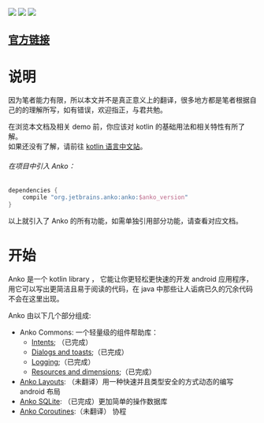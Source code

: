 [![](https://img.shields.io/badge/language-kotlin-blue.svg)](http://kotlinlang.org/) ![](https://img.shields.io/badge/kotlin_version-1.1.3-green.svg) ![](https://img.shields.io/badge/anko_version-0.10.1-green.svg)
## [官方链接](https://github.com/Kotlin/anko/wiki)

说明
==============================
因为笔者能力有限，所以本文并不是真正意义上的翻译，很多地方都是笔者根据自己的的理解所写，如有错误，欢迎指正，与君共勉。  

在浏览本文档及相关 demo 前，你应该对 kotlin 的基础用法和相关特性有所了解。  
如果还没有了解，请前往 [kotlin 语言中文站](https://www.kotlincn.net/docs/reference/)。

###### 在项目中引入 Anko：
```groovy
dependencies {
    compile "org.jetbrains.anko:anko:$anko_version"
}
```
以上就引入了 Anko 的所有功能，如需单独引用部分功能，请查看对应文档。


开始
==============================
Anko 是一个 kotlin library ， 它能让你更轻松更快速的开发 android 应用程序，用它可以写出更简洁且易于阅读的代码，在 java 中那些让人诟病已久的冗余代码不会在这里出现。  

Anko 由以下几个部分组成:

* Anko Commons: 一个轻量级的组件帮助库：
	* [Intents](https://github.com/jianshijiuyou/LearnAnko/blob/master/wiki/Anko-Commons-%E2%80%93-Intents.md); （已完成）
	* [Dialogs and toasts](https://github.com/jianshijiuyou/LearnAnko/blob/master/wiki/Anko-Commons-–-Dialogs.md);（已完成）
	* [Logging](https://github.com/jianshijiuyou/LearnAnko/blob/master/wiki/Anko-Commons-–-Logging.md);（已完成）
	* [Resources and dimensions](https://github.com/jianshijiuyou/LearnAnko/blob/master/wiki/Anko-Commons-–-Misc.md);（已完成）
* [Anko Layouts](https://github.com/jianshijiuyou/LearnAnko/blob/master/wiki/Anko-Layouts.md): （未翻译）用一种快速并且类型安全的方式动态的编写 android 布局
* [Anko SQLite](https://github.com/jianshijiuyou/LearnAnko/blob/master/wiki/Anko-SQLite.md): （已完成）更加简单的操作数据库
* [Anko Coroutines](https://github.com/jianshijiuyou/LearnAnko/blob/master/wiki/Anko-Coroutines.md):（未翻译） 协程

